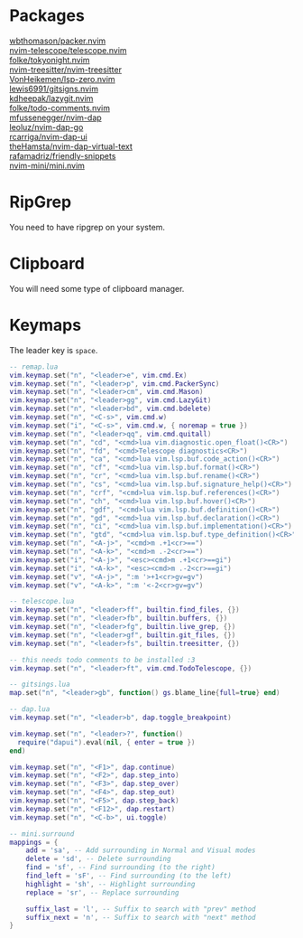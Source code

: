 # Packages
[wbthomason/packer.nvim](https://github.com/wbthomason/packer.nvim)<br>
[nvim-telescope/telescope.nvim](https://github.com/nvim-telescope/telescope.nvim)<br>
[folke/tokyonight.nvim](https://github.com/folke/tokyonight.nvim)<br>
[nvim-treesitter/nvim-treesitter](https://github.com/nvim-treesitter/nvim-treesitter)<br>
[VonHeikemen/lsp-zero.nvim](https://github.com/VonHeikemen/lsp-zero.nvim)<br>
[lewis6991/gitsigns.nvim](https://github.com/lewis6991/gitsigns.nvim)<br>
[kdheepak/lazygit.nvim](https://github.com/kdheepak/lazygit.nvim)<br>
[folke/todo-comments.nvim](https://github.com/folke/todo-comments.nvim)<br>
[mfussenegger/nvim-dap](https://github.com/mfussenegger/nvim-dap)<br>
[leoluz/nvim-dap-go](https://github.com/leoluz/nvim-dap-go)<br>
[rcarriga/nvim-dap-ui](https://github.com/rcarriga/nvim-dap-ui)<br>
[theHamsta/nvim-dap-virtual-text](https://github.com/theHamsta/nvim-dap-virtual-text)<br>
[rafamadriz/friendly-snippets](https://github.com/rafamadriz/friendly-snippets)<br>
[nvim-mini/mini.nvim](https://github.com/nvim-mini/mini.nvim)

# RipGrep
You need to have ripgrep on your system.

# Clipboard
You will need some type of clipboard manager.

# Keymaps
The leader key is `space`.

```lua
-- remap.lua
vim.keymap.set("n", "<leader>e", vim.cmd.Ex)
vim.keymap.set("n", "<leader>p", vim.cmd.PackerSync)
vim.keymap.set("n", "<leader>cm", vim.cmd.Mason)
vim.keymap.set("n", "<leader>gg", vim.cmd.LazyGit)
vim.keymap.set("n", "<leader>bd", vim.cmd.bdelete)
vim.keymap.set("n", "<C-s>", vim.cmd.w)
vim.keymap.set("i", "<C-s>", vim.cmd.w, { noremap = true })
vim.keymap.set("n", "<leader>qq", vim.cmd.quitall)
vim.keymap.set("n", "cd", "<cmd>lua vim.diagnostic.open_float()<CR>")
vim.keymap.set("n", "fd", "<cmd>Telescope diagnostics<CR>")
vim.keymap.set("n", "ca", "<cmd>lua vim.lsp.buf.code_action()<CR>")
vim.keymap.set("n", "cf", "<cmd>lua vim.lsp.buf.format()<CR>")
vim.keymap.set("n", "cr", "<cmd>lua vim.lsp.buf.rename()<CR>")
vim.keymap.set("n", "cs", "<cmd>lua vim.lsp.buf.signature_help()<CR>")
vim.keymap.set("n", "crf", "<cmd>lua vim.lsp.buf.references()<CR>")
vim.keymap.set("n", "ch", "<cmd>lua vim.lsp.buf.hover()<CR>")
vim.keymap.set("n", "gdf", "<cmd>lua vim.lsp.buf.definition()<CR>")
vim.keymap.set("n", "gd", "<cmd>lua vim.lsp.buf.declaration()<CR>")
vim.keymap.set("n", "ci", "<cmd>lua vim.lsp.buf.implementation()<CR>")
vim.keymap.set("n", "gtd", "<cmd>lua vim.lsp.buf.type_definition()<CR>")
vim.keymap.set("n", "<A-j>", "<cmd>m .+1<cr>==")
vim.keymap.set("n", "<A-k>", "<cmd>m .-2<cr>==")
vim.keymap.set("i", "<A-j>", "<esc><cmd>m .+1<cr>==gi")
vim.keymap.set("i", "<A-k>", "<esc><cmd>m .-2<cr>==gi")
vim.keymap.set("v", "<A-j>", ":m '>+1<cr>gv=gv")
vim.keymap.set("v", "<A-k>", ":m '<-2<cr>gv=gv")

-- telescope.lua
vim.keymap.set("n", "<leader>ff", builtin.find_files, {})
vim.keymap.set("n", "<leader>fb", builtin.buffers, {})
vim.keymap.set("n", "<leader>fg", builtin.live_grep, {})
vim.keymap.set("n", "<leader>gf", builtin.git_files, {})
vim.keymap.set("n", "<leader>fs", builtin.treesitter, {})

-- this needs todo comments to be installed :3
vim.keymap.set("n", "<leader>ft", vim.cmd.TodoTelescope, {})

-- gitsings.lua
map.set("n", "<leader>gb", function() gs.blame_line{full=true} end)

-- dap.lua
vim.keymap.set("n", "<leader>b", dap.toggle_breakpoint)

vim.keymap.set("n", "<leader>?", function()
  require("dapui").eval(nil, { enter = true })
end)

vim.keymap.set("n", "<F1>", dap.continue)
vim.keymap.set("n", "<F2>", dap.step_into)
vim.keymap.set("n", "<F3>", dap.step_over)
vim.keymap.set("n", "<F4>", dap.step_out)
vim.keymap.set("n", "<F5>", dap.step_back)
vim.keymap.set("n", "<F12>", dap.restart)
vim.keymap.set("n", "<C-b>", ui.toggle)

-- mini.surround
mappings = {
    add = 'sa', -- Add surrounding in Normal and Visual modes
    delete = 'sd', -- Delete surrounding
    find = 'sf', -- Find surrounding (to the right)
    find_left = 'sF', -- Find surrounding (to the left)
    highlight = 'sh', -- Highlight surrounding
    replace = 'sr', -- Replace surrounding

    suffix_last = 'l', -- Suffix to search with "prev" method
    suffix_next = 'n', -- Suffix to search with "next" method
}
```
